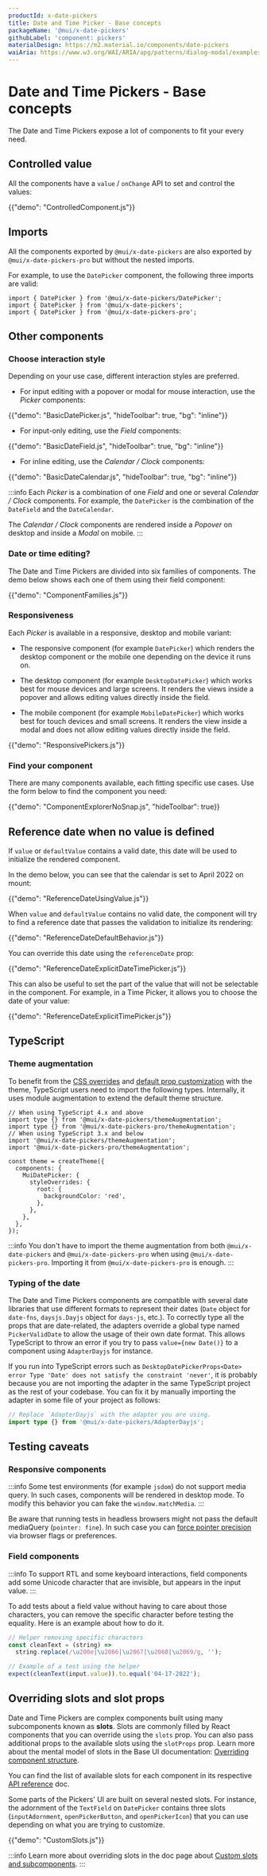 ```yaml
---
productId: x-date-pickers
title: Date and Time Picker - Base concepts
packageName: '@mui/x-date-pickers'
githubLabel: 'component: pickers'
materialDesign: https://m2.material.io/components/date-pickers
waiAria: https://www.w3.org/WAI/ARIA/apg/patterns/dialog-modal/examples/datepicker-dialog/
---
```


# Date and Time Pickers - Base concepts

<p class="description">The Date and Time Pickers expose a lot of components to fit your every need.</p>

## Controlled value

All the components have a `value` / `onChange` API to set and control the values:

{{"demo": "ControlledComponent.js"}}

## Imports

All the components exported by `@mui/x-date-pickers` are also exported by `@mui/x-date-pickers-pro` but without the nested imports.

For example, to use the `DatePicker` component, the following three imports are valid:

```tsx
import { DatePicker } from '@mui/x-date-pickers/DatePicker';
import { DatePicker } from '@mui/x-date-pickers';
import { DatePicker } from '@mui/x-date-pickers-pro';
```

## Other components

### Choose interaction style

Depending on your use case, different interaction styles are preferred.

- For input editing with a popover or modal for mouse interaction, use the _Picker_ components:

{{"demo": "BasicDatePicker.js", "hideToolbar": true, "bg": "inline"}}

- For input-only editing, use the _Field_ components:

{{"demo": "BasicDateField.js", "hideToolbar": true, "bg": "inline"}}

- For inline editing, use the _Calendar / Clock_ components:

{{"demo": "BasicDateCalendar.js", "hideToolbar": true, "bg": "inline"}}

:::info
Each _Picker_ is a combination of one _Field_ and one or several _Calendar / Clock_ components.
For example, the `DatePicker` is the combination of the `DateField` and the `DateCalendar`.

The _Calendar / Clock_ components are rendered inside a _Popover_ on desktop and inside a _Modal_ on mobile.
:::

### Date or time editing?

The Date and Time Pickers are divided into six families of components.
The demo below shows each one of them using their field component:

{{"demo": "ComponentFamilies.js"}}

### Responsiveness

Each _Picker_ is available in a responsive, desktop and mobile variant:

- The responsive component (for example `DatePicker`) which renders the desktop component or the mobile one depending on the device it runs on.

- The desktop component (for example `DesktopDatePicker`) which works best for mouse devices and large screens.
  It renders the views inside a popover and allows editing values directly inside the field.

- The mobile component (for example `MobileDatePicker`) which works best for touch devices and small screens.
  It renders the view inside a modal and does not allow editing values directly inside the field.

{{"demo": "ResponsivePickers.js"}}

### Find your component

There are many components available, each fitting specific use cases. Use the form below to find the component you need:

{{"demo": "ComponentExplorerNoSnap.js", "hideToolbar": true}}

## Reference date when no value is defined

If `value` or `defaultValue` contains a valid date, this date will be used to initialize the rendered component.

In the demo below, you can see that the calendar is set to April 2022 on mount:

{{"demo": "ReferenceDateUsingValue.js"}}

When `value` and `defaultValue` contains no valid date, the component will try to find a reference date that passes the validation to initialize its rendering:

{{"demo": "ReferenceDateDefaultBehavior.js"}}

You can override this date using the `referenceDate` prop:

{{"demo": "ReferenceDateExplicitDateTimePicker.js"}}

This can also be useful to set the part of the value that will not be selectable in the component.
For example, in a Time Picker, it allows you to choose the date of your value:

{{"demo": "ReferenceDateExplicitTimePicker.js"}}

## TypeScript

### Theme augmentation

To benefit from the [CSS overrides](/material-ui/customization/theme-components/#theme-style-overrides) and [default prop customization](/material-ui/customization/theme-components/#theme-default-props) with the theme, TypeScript users need to import the following types.
Internally, it uses module augmentation to extend the default theme structure.

```tsx
// When using TypeScript 4.x and above
import type {} from '@mui/x-date-pickers/themeAugmentation';
import type {} from '@mui/x-date-pickers-pro/themeAugmentation';
// When using TypeScript 3.x and below
import '@mui/x-date-pickers/themeAugmentation';
import '@mui/x-date-pickers-pro/themeAugmentation';

const theme = createTheme({
  components: {
    MuiDatePicker: {
      styleOverrides: {
        root: {
          backgroundColor: 'red',
        },
      },
    },
  },
});
```

:::info
You don't have to import the theme augmentation from both `@mui/x-date-pickers` and `@mui/x-date-pickers-pro` when using `@mui/x-date-pickers-pro`.
Importing it from `@mui/x-date-pickers-pro` is enough.
:::

### Typing of the date

The Date and Time Pickers components are compatible with several date libraries
that use different formats to represent their dates
(`Date` object for `date-fns`, `daysjs.Dayjs` object for `days-js`, etc.).
To correctly type all the props that are date-related, the adapters override a global type named `PickerValidDate`
to allow the usage of their own date format.
This allows TypeScript to throw an error if you try to pass `value={new Date()}` to a component using `AdapterDayjs` for instance.

If you run into TypeScript errors such as `DesktopDatePickerProps<Date> error Type 'Date' does not satisfy the constraint 'never'`,
it is probably because you are not importing the adapter in the same TypeScript project as the rest of your codebase.
You can fix it by manually importing the adapter in some file of your project as follows:

```ts
// Replace `AdapterDayjs` with the adapter you are using.
import type {} from '@mui/x-date-pickers/AdapterDayjs';
```

## Testing caveats

### Responsive components

:::info
Some test environments (for example `jsdom`) do not support media query. In such cases, components will be rendered in desktop mode. To modify this behavior you can fake the `window.matchMedia`.
:::

Be aware that running tests in headless browsers might not pass the default mediaQuery (`pointer: fine`).
In such case you can [force pointer precision](https://github.com/microsoft/playwright/issues/7769#issuecomment-1205106311) via browser flags or preferences.

### Field components

:::info
To support RTL and some keyboard interactions, field components add some Unicode character that are invisible, but appears in the input value.
:::

To add tests about a field value without having to care about those characters, you can remove the specific character before testing the equality.
Here is an example about how to do it.

```js
// Helper removing specific characters
const cleanText = (string) =>
  string.replace(/\u200e|\u2066|\u2067|\u2068|\u2069/g, '');

// Example of a test using the helper
expect(cleanText(input.value)).to.equal('04-17-2022');
```

## Overriding slots and slot props

Date and Time Pickers are complex components built using many subcomponents known as **slots**.
Slots are commonly filled by React components that you can override using the `slots` prop.
You can also pass additional props to the available slots using the `slotProps` prop.
Learn more about the mental model of slots in the Base UI documentation: [Overriding component structure](/base-ui/guides/overriding-component-structure/).

You can find the list of available slots for each component in its respective [API reference](/x/api/date-pickers/date-picker/#slots) doc.

Some parts of the Pickers' UI are built on several nested slots. For instance, the adornment of the `TextField` on `DatePicker` contains three slots (`inputAdornment`, `openPickerButton`, and `openPickerIcon`) that you can use depending on what you are trying to customize.

{{"demo": "CustomSlots.js"}}

:::info
Learn more about overriding slots in the doc page about [Custom slots and subcomponents](/x/react-date-pickers/custom-components/).
:::
